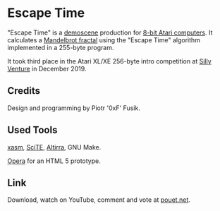 Escape Time
===========

"Escape Time" is a
[demoscene](http://en.wikipedia.org/wiki/Demoscene) production for 
[8-bit Atari computers](http://en.wikipedia.org/wiki/Atari_8-bit_family).
It calculates a
[Mandelbrot fractal](https://en.wikipedia.org/wiki/Mandelbrot_set)
using the "Escape Time" algorithm implemented in a 255-byte program.

It took third place in the Atari XL/XE 256-byte intro competition
at [Silly Venture](http://sillyventure.eu) in December 2019.

Credits
-------

Design and programming by Piotr '0xF' Fusik.

Used Tools
----------

[xasm](http://xasm.atari.org), [SciTE](http://scintilla.org/SciTE.html),
[Altirra](http://www.virtualdub.org/altirra.html),
GNU Make.

[Opera](https://www.opera.com) for an HTML 5 prototype.

Link
----

Download, watch on YouTube, comment and vote at
[pouet.net](https://www.pouet.net/prod.php?which=84131).
